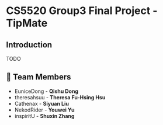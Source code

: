 # CS5520 Group3 Final Project - TipMate

## Introduction

TODO

## 🌟 Team Members

- EuniceDong - **Qishu Dong**
- theresahsuu - **Theresa Fu-Hsing Hsu**
- Cathenax - **Siyuan Liu**
- NekodRider - **Youwei Yu**
- inspiritU - **Shuxin Zhang**
